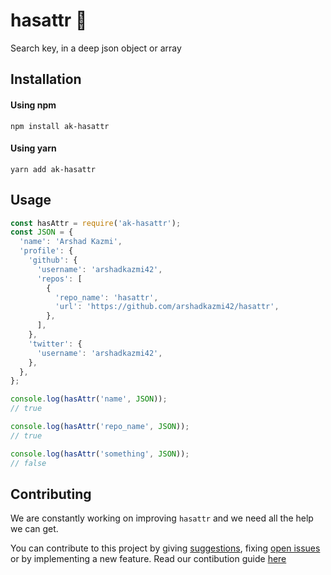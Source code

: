 # hasattr :mag_right:
Search key, in a deep json object or array

## Installation

#### Using npm 

```
npm install ak-hasattr
```

#### Using yarn

```
yarn add ak-hasattr
```

## Usage

```javascript
const hasAttr = require('ak-hasattr');
const JSON = {
  'name': 'Arshad Kazmi',
  'profile': {
    'github': {
      'username': 'arshadkazmi42',
      'repos': [
        {
          'repo_name': 'hasattr',
          'url': 'https://github.com/arshadkazmi42/hasattr',
        },
      ],
    },
    'twitter': {
      'username': 'arshadkazmi42',
    },
  },
};

console.log(hasAttr('name', JSON));
// true

console.log(hasAttr('repo_name', JSON));
// true

console.log(hasAttr('something', JSON));
// false

```

## Contributing

We are constantly working on improving `hasattr` and we need all the help we can get. 

You can contribute to this project by giving [suggestions](https://github.com/arshadkazmi42/hasattr/issues/new), fixing [open issues](https://github.com/arshadkazmi42/hasattr/issues) or by implementing a new feature. Read our contibution guide [here](https://github.com/arshadkazmi42/hasattr/CONTRIBUTING.md)
